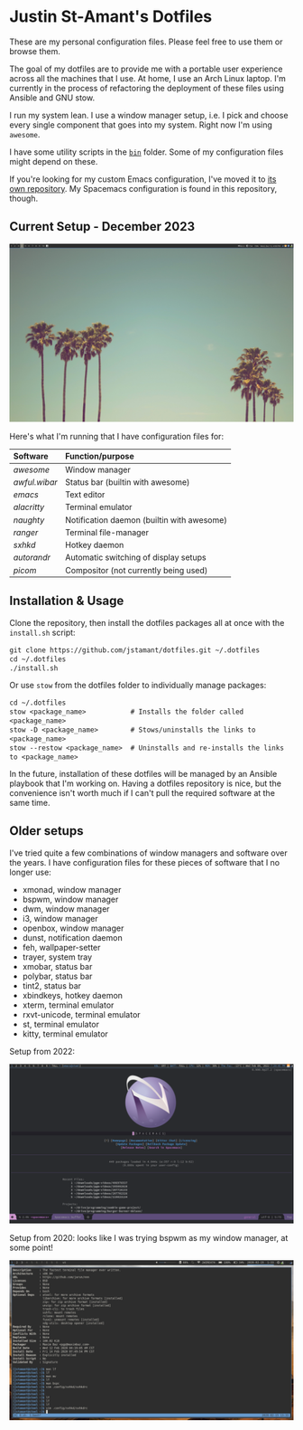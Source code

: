 # Justin St-Amant's Dotfiles

These are my personal configuration files. Please feel free to use them or browse them.

The goal of my dotfiles are to provide me with a portable user experience across
all the machines that I use. At home, I use an Arch Linux laptop. I'm currently
in the process of refactoring the deployment of these files using Ansible and
GNU stow.

I run my system lean. I use a window manager setup, i.e. I pick and choose
every single component that goes into my system. Right now I'm using `awesome`.

I have some utility scripts in the [`bin`](/bin) folder.
Some of my configuration files might depend on these.

If you're looking for my custom Emacs configuration, I've moved it to
[its own repository](https://github.com/jstamant/.emacs.d).
My Spacemacs configuration is found in this repository, though.

## Current Setup - December 2023

![Screenshot](/.assets/2023-12-13-160853-scrot.png)

Here's what I'm running that I have configuration files for:

| Software        | Function/purpose                           |
| :-------------- | :----------------------------------------- |
| *awesome*       | Window manager                             |
| *awful.wibar*   | Status bar (builtin with awesome)          |
| *emacs*         | Text editor                                |
| *alacritty*     | Terminal emulator                          |
| *naughty*       | Notification daemon (builtin with awesome) |
| *ranger*        | Terminal file-manager                      |
| *sxhkd*         | Hotkey daemon                              |
| *autorandr*     | Automatic switching of display setups      |
| *picom*         | Compositor (not currently being used)      |


## Installation & Usage

Clone the repository, then install the dotfiles packages all at once with the
`install.sh` script:

```
git clone https://github.com/jstamant/dotfiles.git ~/.dotfiles
cd ~/.dotfiles
./install.sh
```

Or use `stow` from the dotfiles folder to individually manage packages:

```
cd ~/.dotfiles
stow <package_name>           # Installs the folder called <package_name>
stow -D <package_name>        # Stows/uninstalls the links to <package_name>
stow --restow <package_name>  # Uninstalls and re-installs the links to <package_name>
```

In the future, installation of these dotfiles will be managed by an Ansible
playbook that I'm working on. Having a dotfiles repository is nice, but the
convenience isn't worth much if I can't pull the required software at the same
time.

## Older setups

I've tried quite a few combinations of window managers and software over the
years. I have configuration files for these pieces of software that I no longer
use:

- xmonad, window manager
- bspwm, window manager
- dwm, window manager
- i3, window manager
- openbox, window manager
- dunst, notification daemon
- feh, wallpaper-setter
- trayer, system tray
- xmobar, status bar
- polybar, status bar
- tint2, status bar
- xbindkeys, hotkey daemon
- xterm, terminal emulator
- rxvt-unicode, terminal emulator
- st, terminal emulator
- kitty, terminal emulator

Setup from 2022:

![Screenshot](/.assets/2022-02-09-192945-scrot.png)

Setup from 2020: looks like I was trying bspwm as my window manager, at some point!

![Screenshot](/.assets/2020-02-15-133338-scrot.png)
